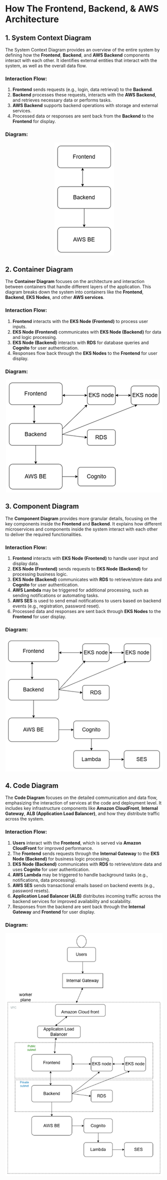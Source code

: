 
# How The Frontend, Backend, & AWS Architecture

## 1. **System Context Diagram**
   
The System Context Diagram provides an overview of the entire system by defining how the **Frontend**, **Backend**, and **AWS Backend** components interact with each other. It identifies external entities that interact with the system, as well as the overall data flow.

### **Interaction Flow:**

1. **Frontend** sends requests (e.g., login, data retrieval) to the **Backend**.
2. **Backend** processes these requests, interacts with the **AWS Backend**, and retrieves necessary data or performs tasks.
3. **AWS Backend** supports backend operations with storage and external services.
4. Processed data or responses are sent back from the **Backend** to the **Frontend** for display.

### Diagram:

<p align="center">
  <img src="System_context_diagram.drawio.png" alt="System Context Diagram">
</p>


## 2. **Container Diagram**

The **Container Diagram** focuses on the architecture and interaction between containers that handle different layers of the application. This diagram breaks down the system into containers like the **Frontend**, **Backend**, **EKS Nodes**, and other **AWS services**.

### **Interaction Flow:**

1. **Frontend** interacts with the **EKS Node (Frontend)** to process user inputs.
2. **EKS Node (Frontend)** communicates with **EKS Node (Backend)** for data and logic processing.
3. **EKS Node (Backend)** interacts with **RDS** for database queries and **Cognito** for user authentication.
4. Responses flow back through the **EKS Nodes** to the **Frontend** for user display.

### Diagram:

<p align="center">
  <img src="Container_diagram.drawio.png" alt="Container Diagram">
</p>


## 3. **Component Diagram**

The **Component Diagram** provides more granular details, focusing on the key components inside the **Frontend** and **Backend**. It explains how different microservices and components inside the system interact with each other to deliver the required functionalities.

### **Interaction Flow:**
  
1. **Frontend** interacts with **EKS Node (Frontend)** to handle user input and display data.
2. **EKS Node (Frontend)** sends requests to **EKS Node (Backend)** for processing business logic.
3. **EKS Node (Backend)** communicates with **RDS** to retrieve/store data and **Cognito** for user authentication.
4. **AWS Lambda** may be triggered for additional processing, such as sending notifications or automating tasks.
5. **AWS SES** is used to send email notifications to users based on backend events (e.g., registration, password reset).
6. Processed data and responses are sent back through **EKS Nodes** to the **Frontend** for user display.

### Diagram:

<p align="center">
  <img src="Component_diagram.drawio.png" alt="Component Diagram">
</p>


## 4. **Code Diagram**

The **Code Diagram** focuses on the detailed communication and data flow, emphasizing the interaction of services at the code and deployment level. It includes key infrastructure components like **Amazon CloudFront**, **Internal Gateway**, **ALB (Application Load Balancer)**, and how they distribute traffic across the system.

### **Interaction Flow:**
 
1. **Users** interact with the **Frontend**, which is served via **Amazon CloudFront** for improved performance.
2. The **Frontend** sends requests through the **Internal Gateway** to the **EKS Node (Backend)** for business logic processing.
3. **EKS Node (Backend)** communicates with **RDS** to retrieve/store data and uses **Cognito** for user authentication.
4. **AWS Lambda** may be triggered to handle background tasks (e.g., notifications, data processing).
5. **AWS SES** sends transactional emails based on backend events (e.g., password resets).
6. **Application Load Balancer (ALB)** distributes incoming traffic across the backend services for improved availability and scalability.
7. Responses from the backend are sent back through the **Internal Gateway** and **Frontend** for user display.

### Diagram:

<p align="center">
  <img src="Code_diagram.drawio.png" alt="Code Diagram">
</p>

